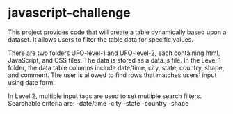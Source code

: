# javascript-challenge
This project provides code that will create a table dynamically based upon a dataset. It allows users to filter the table data for specific values. 

There are two folders UFO-level-1 and UFO-level-2, each containing html, JavaScript, and CSS files. The data is stored as a data.js file. In the Level 1 folder, the data table columns include date/time, city, state, country, shape, and comment. The user is allowed to find rows that matches users' input using date form. 

In Level 2, multiple input tags are used to set mutliple search filters. Searchable criteria are:
-date/time
-city
-state
-country
-shape
